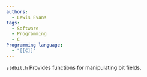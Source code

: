 ```yaml
---
authors:
  - Lewis Evans
tags:
  - Software
  - Programming
  - C
Programming language:
  - "[[C]]"
---
```

`stdbit.h` Provides functions for manipulating bit fields.